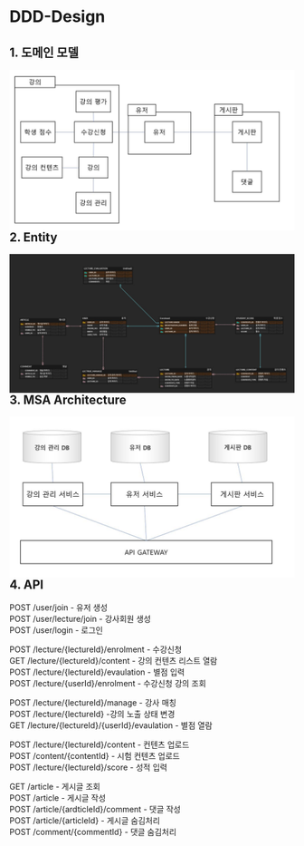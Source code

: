 # DDD-Design

## 1. 도메인 모델
<p align="center">
<img src="/img/universitySystemDDDdesign.JPG" style="float:left;" alt="img1">
<p/>

## 2. Entity
<p align="center">
<img src="/img/universitySystemErd.JPG" style="float:left;" alt="img1">
<p/>

## 3. MSA Architecture
<p align="center">
<img src="/img/msaDesign.JPG" style="float:left;" alt="img1">
<p/>

## 4. API
POST /user/join - 유저 생성 <br/>
POST /user/lecture/join - 강사회원 생성<br/>
POST /user/login - 로그인<br/>

POST /lecture/{lectureId}/enrolment - 수강신청<br/>
GET /lecture/{lectureId}/content - 강의 컨텐츠 리스트 열람<br/>
POST /lecture/{lectureId}/evaulation - 별점 입력<br/>
POST /lecture/{userId}/enrolment - 수강신청 강의 조회<br/>

POST /lecture/{lectureId}/manage - 강사 매칭<br/>
POST /lecture/{lectureId} -강의 노출 상태 변경<br/>
GET /lecture/{lectureId}/{userId}/evaulation - 별점 열람<br/>

POST /lecture/{lectureId}/content - 컨텐츠 업로드<br/>
POST /content/{contentId} - 시험 컨텐츠 업로드<br/>
POST /lecture/{lectureId}/score - 성적 입력<br/>

GET /article - 게시글 조회<br/>
POST /article - 게시글 작성 <br/>
POST /article/{ardticleId}/comment - 댓글 작성<br/>
POST /article/{articleId} - 게시글 숨김처리<br/>
POST /comment/{commentId} - 댓글 숨김처리<br/>
